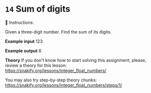 # `14` Sum of digits

📝 Instructions:

Given a three-digit number. Find the sum of its digits.

**Example input**
123

**Example output**
6

**Theory**
If you don't know how to start solving this assignment, please, review a theory for this lesson:
https://snakify.org/lessons/integer_float_numbers/

You may also try step-by-step theory chunks:
https://snakify.org/lessons/integer_float_numbers/steps/1/
